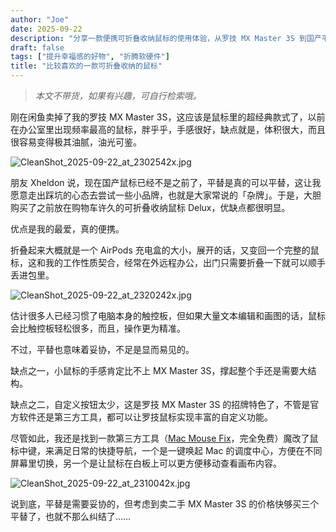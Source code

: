 ```yaml
---
author: "Joe"
date: 2025-09-22
description: "分享一款便携可折叠收纳鼠标的使用体验，从罗技 MX Master 3S 到国产平替的选择心得"
draft: false
tags: ["提升幸福感的好物", "折腾软硬件"]
title: "比较喜欢的一款可折叠收纳的鼠标"
---
```


> *本文不带货，如果有兴趣，可自行检索哦。*

刚在闲鱼卖掉了我的罗技 MX Master 3S，这应该是鼠标里的超经典款式了，以前在办公室里出现频率最高的鼠标，胖乎乎，手感很好，缺点就是，体积很大，而且很容易变得极其油腻，油光可鉴。

![CleanShot_2025-09-22_at_2302542x.jpg](/images/posts/foldable-mouse-review/CleanShot_2025-09-22_at_2302542x.webp)

朋友 Xheldon 说，现在国产鼠标已经不是之前了，平替是真的可以平替，这让我愿意走出踩坑的心态去尝试一些小品牌，也就是大家常说的「杂牌」。于是，大胆购买了之前放在购物车许久的可折叠收纳鼠标 Delux，优缺点都很明显。

优点是我的最爱，真的便携。

折叠起来大概就是一个 AirPods 充电盒的大小，展开的话，又变回一个完整的鼠标，这和我的工作性质契合，经常在外远程办公，出门只需要折叠一下就可以顺手丢进包里。

![CleanShot_2025-09-22_at_2320242x.jpg](/images/posts/foldable-mouse-review/CleanShot_2025-09-22_at_2320242x.webp)

估计很多人已经习惯了电脑本身的触控板，但如果大量文本编辑和画图的话，鼠标会比触控板轻松很多，而且，操作更为精准。

不过，平替也意味着妥协，不足是显而易见的。

缺点之一，小鼠标的手感肯定比不上 MX Master 3S，撑起整个手还是需要大结构。

缺点之二，自定义按钮太少，这是罗技 MX Master 3S 的招牌特色了，不管是官方软件还是第三方工具，都可以让罗技鼠标实现丰富的自定义功能。

尽管如此，我还是找到一款第三方工具（[Mac Mouse Fix](https://macmousefix.com/zh-Hans/)，完全免费）魔改了鼠标中键，来满足日常的快捷导航，一个是一键唤起 Mac 的调度中心，方便在不同屏幕里切换，另一个是让鼠标在白板上可以更方便移动查看画布内容。

![CleanShot_2025-09-22_at_2310042x.jpg](/images/posts/foldable-mouse-review/CleanShot_2025-09-22_at_2310042x.webp)

说到底，平替是需要妥协的，但考虑到卖二手 MX Master 3S 的价格快够买三个平替了，也就不那么纠结了……
